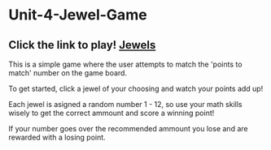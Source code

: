 # Unit-4-Jewel-Game

## Click the link to play! [Jewels](https://jmichael96.github.io/Unit-4-Game/)

  This is a simple game where the user attempts to match the 'points to match' number on the game board.

To get started, click a jewel of your choosing and watch your points add up!

Each jewel is asigned a random number 1 - 12, so use your math skills wisely to get the correct ammount and score a winning point! 

If your number goes over the recommended ammount you lose and are rewarded with a losing point.
